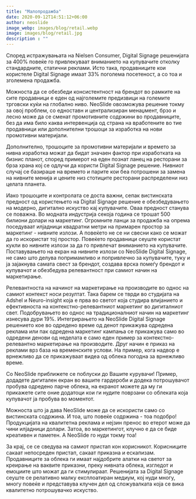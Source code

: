 ```yaml
---
title: "Малопродажба"
date: 2020-09-12T14:51:12+06:00
author: neoslide
image_webp: images/blog/retail.webp
image: images/blog/retail.jpg
description : ""
---
```

   Според истражувањата на Nielsen Consumer, Digital Signage решенијата за 400% повеќе го привлекуваат вниманието на купувачите отколку стандардните, статични реклами. Исто така, продавниците кои користеле Digital Signage имаат 33% поголема посетеност, a со тоа и зголемена продажба.

   Можноста да се обезбеди консистентност на брендот во рамките на сите продавници е еден од најголемите предизвици на големите трговски куќи на глобално ниво. NeoSlide овозможува решение токму за овој проблем, со едноставн и централизиран менаџмент, брзо и лесно може да се сменат промотивните содржини во продавниците, без да има било каква интервенција од страна на вработените во тие продавници или дополнителни трошоци за изработка на нови промотивни материјали.

   Дополнително, трошоците за промотивни материјали и времето за нивна изработка можат да бидат значаен фактор при изработката на бизнис планот, според примерот на еден познат ланец на ресторани за брза храна кој се одлучи да користи Digital Signage решение. Нивниот случај се базираше на времето и парите кои беа потрошени за замена на нивните менија и цените низ стотиците ресторани распределени низ целата планета.

   Иако трошоците и контролата се доста важни, сепак вистинската предност од користењето на Digital Signage решение е обезбедувањето на модерно, дигитално искуство кај купувачите. Оваа предност станува се поважна. Во модната индустрија секоја година се трошат 500 билиони долари на маркетинг. Огромните ланци за продажба на опрема поседуваат илјадници квадратни метри на примарен простор за маркетинг - нивните излози. А повеќето не се ни свесни како се можат да го искористат тој простор. Повеќето продавници сеуште користат кукли во нивните излози за да го привлечат вниманието на купувачите. Поставувањето на екран на нивните излози со NeoSlide Digital Signage, не само што делува попримамливо и попривлечно за купувачите, туку и ја зајакнува самата свест за брендот, создава врска помеѓу брендот и купувачот и обезбедува релевантност при самиот начин на маркетирање.

   Релевантноста на начинот на маркетирање на производите во однос на самиот контекст носи резултат. Така барем се тврди во студијата на Adshel  и Neuro-insight која е прва во светот која студира влијанието и ефективноста на контекстно-релевантниот маркетинг во дигиталниот свет. Подобрувањето во однос на традиционалниот начин на маркетинг изнесува дури 19%. Интегрирањето на NeoSlide Digital Signage решението кое во одредено време од денот прикажува одредена реклама или пак одредена маркетинг кампања се прикажува само во одредени денови од неделата е само еден пример за контекстно-релевантно маркетирање на производите. Друг начин е приказ на реклами врз база на временските услови. На пример, кога надвор е врнежливо да се прикажуваат видеа од облека погодна за врнежливо време.

   Со NeoSlide приближете се поблуски до Вашите куpувачи! Пример, додадете дигитален екран во вашите гардероби и додека потрошувачот пробува одредено парче облека, на екранот можете да му ги прикажете сите оние додатоци кои ги нудите поврзани со облеката која купувачот ја пробува во моментот.

   Можноста што ја дава NeoSlide може да се искористи само со вистинската содржина. И тоа, што повеќе содржина - тоа подобро! Продукцијата на квалитетна реклама и нејзин пренос во етерот може да чини илјадници долари. Затоа, во маркетингот, клучно е да се биде креативен и паметен. А NeoSlide го нуди токму тоа!

   За крај, се се сведува на самиот пристап кон корисникот. Корисниците сакаат непосреден пристап, сакаат приказна и ескапизам. Продавниците за облека ги имаат најдобрите алатки на светот за креирање на ваквите приказни, преку нивната облека, изгледот и емоциите што можат да ги стимулираат. Решенијата за Digital Signage сеуште се релативно малку експлоатиран медиум, кој нуди многу, многу повеќе и представува клучен дел од сложувалката која се вика квалитетно потрошувачко искуство.

